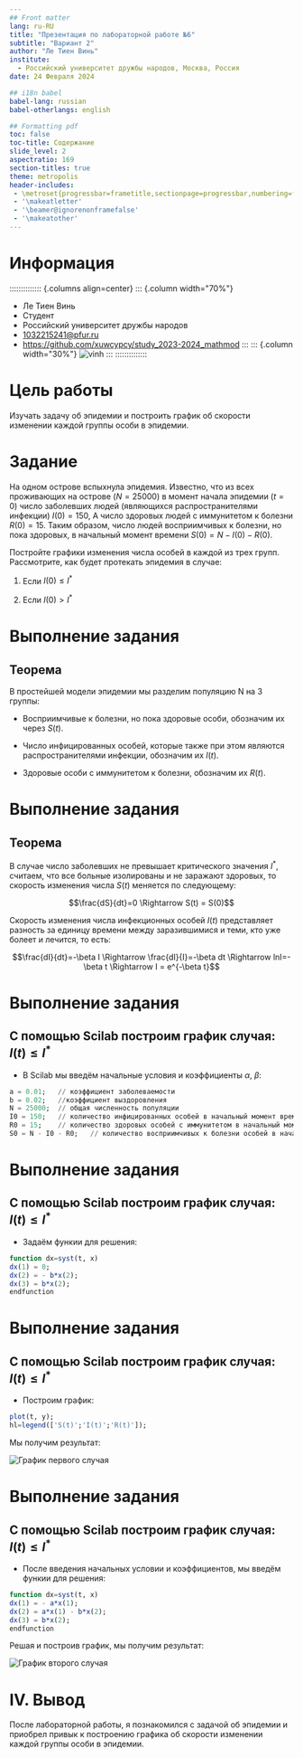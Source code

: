 ```yaml
---
## Front matter
lang: ru-RU
title: "Презентация по лабораторной работе №6"
subtitle: "Вариант 2"
author: "Ле Тиен Винь"
institute:
  - Российский университет дружбы народов, Москва, Россия
date: 24 Февраля 2024

## i18n babel
babel-lang: russian
babel-otherlangs: english

## Formatting pdf
toc: false
toc-title: Содержание
slide_level: 2
aspectratio: 169
section-titles: true
theme: metropolis
header-includes:
 - \metroset{progressbar=frametitle,sectionpage=progressbar,numbering=fraction}
 - '\makeatletter'
 - '\beamer@ignorenonframefalse'
 - '\makeatother'
---
```


# Информация
:::::::::::::: {.columns align=center}
::: {.column width="70%"}
  * Ле Тиен Винь
  * Cтудент
  * Российский университет дружбы народов
  * [1032215241@pfur.ru](mailto:1032215241@rudn.ru)
  * https://github.com/xuwcypcy/study_2023-2024_mathmod
:::
::: {.column width="30%"}
![vinh](23.jpg)
:::
::::::::::::::
 
# Цель работы
Изучать задачу об эпидемии и построить график об скорости изменении каждой группы особи в эпидемии.

# Задание

На одном острове вспыхнула эпидемия. Известно, что из всех проживающих на острове $(N=25 000)$ в момент начала эпидемии $(t=0)$ число заболевших людей (являющихся распространителями инфекции) $I(0)=150$, А число здоровых людей с иммунитетом к болезни $R(0)=15$. Таким образом, число людей восприимчивых к болезни, но пока здоровых, в начальный момент времени $S(0)=N-I(0)-R(0)$.

Постройте графики изменения числа особей в каждой из трех групп. Рассмотрите, как будет протекать эпидемия в случае:

1. Если $I(0) \le I^*$

2. Если $I(0) > I^*$


# Выполнение задания

## Теорема

В простейшей модели эпидемии мы разделим популяцию N на 3 группы:

* Восприимчивые к болезни, но пока здоровые особи, обозначим их через $S(t)$.

* Число инфицированных особей, которые также при этом являются распространителями инфекции, обозначим их $I(t)$.

* Здоровые особи с иммунитетом к болезни, обозначим их $R(t)$.

# Выполнение задания
##  Теорема
В случае число заболевших не превышает критического значения $I^*$, считаем, что все больные изолированы и не заражают здоровых, то скорость изменения числа $S(t)$ меняется по следующему:

$$\frac{dS}{dt}=0 \Rightarrow S(t) = S(0)$$

Скорость изменения числа инфекционных особей $I(t)$ представляет разность за единицу времени между заразившимися и теми, кто уже болеет и лечится, то есть:

$$\frac{dI}{dt}=-\beta I \Rightarrow \frac{dI}{I}=-\beta dt \Rightarrow lnI=-\beta t \Rightarrow I = e^{-\beta t}$$

# Выполнение задания
## С помощью Scilab построим график случая: $I(t) \le I^*$
* В Scilab мы введём начальные условия и коэффициенты $\alpha$, $\beta$:

``` Julia
a = 0.01;	// коэффициент заболеваемости
b = 0.02;	//коэффициент выздоровления
N = 25000;	// общая численность популяции
I0 = 150;	// количество инфицированных особей в начальный момент времени
R0 = 15;	// количество здоровых особей с иммунитетом в начальный момент времени
S0 = N - I0 - R0;	// количество восприимчивых к болезни особей в начальный момент времени
```
# Выполнение задания
## С помощью Scilab построим график случая: $I(t) \le I^*$

* Задаём функии для решения:

``` Julia
function dx=syst(t, x)
dx(1) = 0;
dx(2) = - b*x(2);
dx(3) = b*x(2);
endfunction
```


# Выполнение задания
## С помощью Scilab построим график случая: $I(t) \le I^*$
* Построим график:

``` Julia
plot(t, y);
hl=legend(['S(t)';'I(t)';'R(t)']);
```
Мы получим результат:

![График первого случая](https://drive.google.com/ucc?id=1fG8XiwIjp9I8z9rOA7KetXdSKREpup4E)

# Выполнение задания
## С помощью Scilab построим график случая: $I(t) \le I^*$
* После введения начальных условии и коэффициентов, мы введём функии для решения:

``` Julia
function dx=syst(t, x)
dx(1) = - a*x(1);
dx(2) = a*x(1) - b*x(2);
dx(3) = b*x(2);
endfunction
```

Решая и построив график, мы получим результат:

![График второго случая](https://drive.google.com/uc?id=1y8_0XrxmbGK1Ekw8vW19URNiHeK557mE)


# IV. Вывод
После лабораторной работы, я познакомился с задачой об эпидемии и приобрел привык к построению графика об скорости изменении каждой группы особи в эпидемии.
